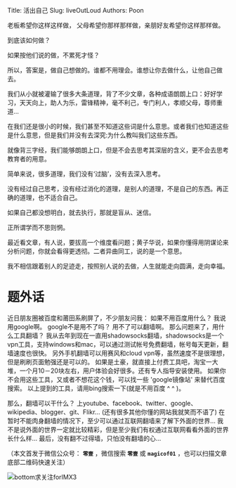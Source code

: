 Title:  活出自己
Slug:  liveOutLoud
Authors: Poon



老板希望你这样这样做， 父母希望你那样那样做，亲朋好友希望你这样那样做。

到底该如何做？

如果按他们说的做，不累死才怪？

所以，答案是，做自己想做的。谁都不用理会。谁想让你去做什么，让他自己做去。

我们从小就被灌输了很多大条道理，背了不少文章，各种成语朗朗上口：好好学习，天天向上，助人为乐，雷锋精神，毫不利己，专门利人，孝顺父母，尊师重道...

在我们还是很小的时候，我们甚至不知道这些词是什么意思。或者我们也知道这些是什么意思，但是我们并没有去深究:为什么教叫我们这些东西。

就像背三字经，我们能够朗朗上口，但是不会去思考其深层的含义，更不会去思考教育者的用意。

简单来说，很多道理，我们没有‘过脑’，没有去深入思考。

没有经过自己思考，没有经过消化的道理，是别人的道理，不是自己的东西。再正确的道理，也不适合自己。

如果自己都没想明白，就去执行，那就是盲从、迷信。

正所谓学而不思则惘。

最近看文章，有人说，要拔高一个维度看问题；黄子华说，如果你懂得用阴谋论来分析问题，你就会看得更透彻。二者异曲同工，说的是一个意思。

我不相信跟着别人的足迹走，按照别人说的去做，人生就能走向圆满，走向幸福。





# 题外话

近日朋友圈被百度和莆田系刷屏了，不少朋友问我：
如果不用百度用什么？
我说用google啊。
google不是用不了吗？
用不了可以翻墙啊。
那么问题来了，用什么工具翻墙？ 我从去年到现在一直用shadowsocks翻墙，shadowsocks是一个vpn工具，支持windows和mac，可以通过测试帐号免费翻墙，帐号每天更新，翻墙速度也很快。
另外手机翻墙可以用赛风和cloud vpn等，虽然速度不是很理想，但是刷刷页面勉强还是可以的。
如果是土豪，就直接上付费工具吧，淘宝一大堆，一个月10－20块左右，用户体验会好很多。还有专人指导安装使用。
如果你不会用这些工具，又或者不想花这个钱，可以找一些 'google镜像站' 来替代百度搜索。
以上提到的工具，请用bing搜索一下(就是不用百度 ^ ^ )。

那么，翻墙可以干什么？
上youtube、facebook、twitter、google、wikipedia、blogger、git、Flikr... (还有很多其他你懂的网站我就笑而不语了)
在暂时不能肉身翻墙的情况下，至少可以通过互联网翻墙来了解下外面的世界...
我不是说外面的世界一定就比较精彩，但是至少我们有权通过互联网看看外面的世界长什么样...
最后，没有翻不过得墙，只怕没有翻墙的心...


（本文首发于微信公众号： **`零壹`** ，微信搜索 **`零壹`** 或 **`magicof01`** ，也可以扫描文章底部二维码快速关注）

![bottom求关注forIMX3](http://www.imx3.com/img/weixin_bi_common/sdr_code_tree_01.png)

